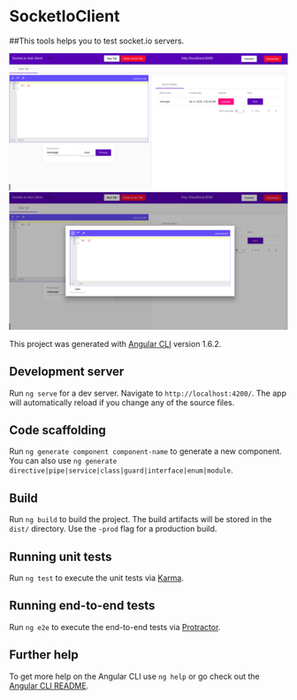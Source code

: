 # SocketIoClient

##This tools helps you to test socket.io servers.


<img src="https://github.com/NarHakobyan/socket-io-client/raw/master/screenshots/Screenshot%20from%202018-01-03%2001-56-23.png" alt="Socket.io debug Client"></img>
<img src="https://github.com/NarHakobyan/socket-io-client/raw/master/screenshots/Screenshot%20from%202018-01-03%2001-58-39.png" alt="Socket.io debug Client"></img>

This project was generated with [Angular CLI](https://github.com/angular/angular-cli) version 1.6.2.

## Development server

Run `ng serve` for a dev server. Navigate to `http://localhost:4200/`. The app will automatically reload if you change any of the source files.

## Code scaffolding

Run `ng generate component component-name` to generate a new component. You can also use `ng generate directive|pipe|service|class|guard|interface|enum|module`.

## Build

Run `ng build` to build the project. The build artifacts will be stored in the `dist/` directory. Use the `-prod` flag for a production build.

## Running unit tests

Run `ng test` to execute the unit tests via [Karma](https://karma-runner.github.io).

## Running end-to-end tests

Run `ng e2e` to execute the end-to-end tests via [Protractor](http://www.protractortest.org/).

## Further help

To get more help on the Angular CLI use `ng help` or go check out the [Angular CLI README](https://github.com/angular/angular-cli/blob/master/README.md).
